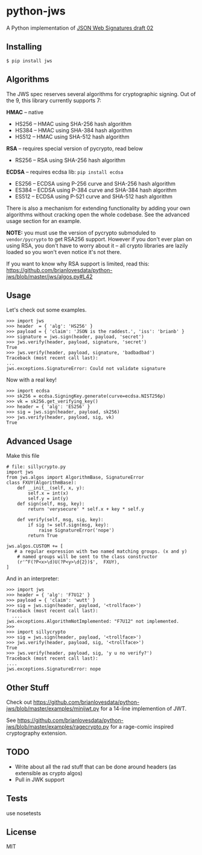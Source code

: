 python-jws
=====
A Python implementation of [JSON Web Signatures draft 02](http://self-issued.info/docs/draft-jones-json-web-signature.html)

Installing
----------
    $ pip install jws



Algorithms
----------
The JWS spec reserves several algorithms for cryptographic signing. Out of the 9, this library currently supports 7:


**HMAC** – native

* HS256 – HMAC using SHA-256 hash algorithm
* HS384 – HMAC using SHA-384 hash algorithm
* HS512 – HMAC using SHA-512 hash algorithm


**RSA** – requires special version of pycrypto, read below

* RS256 – RSA using SHA-256 hash algorithm

**ECDSA** – requires ecdsa lib: ``pip install ecdsa``

* ES256 – ECDSA using P-256 curve and SHA-256 hash algorithm
* ES384 – ECDSA using P-384 curve and SHA-384 hash algorithm
* ES512 – ECDSA using P-521 curve and SHA-512 hash algorithm

There is also a mechanism for extending functionality by adding your own
algorithms without cracking open the whole codebase. See the advanced usage
section for an example.

<strong>NOTE:</strong> you must use the version of pycrypto submoduled to
``vendor/pycrypto`` to get RSA256 support. However if you don't ever plan on using
RSA, you don't have to worry about it – all crypto libraries are lazily loaded
so you won't even notice it's not there.

If you want to know why RSA support is limited, read this: https://github.com/brianlovesdata/python-jws/blob/master/jws/algos.py#L42

Usage
-----
Let's check out some examples.

    >>> import jws
    >>> header  = { 'alg': 'HS256' }
    >>> payload = { 'claim': 'JSON is the raddest.', 'iss': 'brianb' }
    >>> signature = jws.sign(header, payload, 'secret')
    >>> jws.verify(header, payload, signature, 'secret')
    True
    >>> jws.verify(header, payload, signature, 'badbadbad')
    Traceback (most recent call last):
    ...
    jws.exceptions.SignatureError: Could not validate signature

Now with a real key!

    >>> import ecdsa
    >>> sk256 = ecdsa.SigningKey.generate(curve=ecdsa.NIST256p)
    >>> vk = sk256.get_verifying_key()
    >>> header = { 'alg': 'ES256' }
    >>> sig = jws.sign(header, payload, sk256)
    >>> jws.verify(header, payload, sig, vk)
    True

Advanced Usage
--------------
Make this file

    # file: sillycrypto.py
    import jws
    from jws.algos import AlgorithmBase, SignatureError
    class FXUY(AlgorithmBase):
        def __init__(self, x, y):
            self.x = int(x)
            self.y = int(y)
        def sign(self, msg, key):
            return 'verysecure' * self.x + key * self.y

        def verify(self, msg, sig, key):
            if sig != self.sign(msg, key):
                raise SignatureError('nope')
            return True

    jws.algos.CUSTOM += [
       # a regular expression with two named matching groups. (x and y)
        # named groups will be sent to the class constructor
        (r'^F(?P<x>\d)U(?P<y>\d{2})$',  FXUY),
    ]

And in an interpreter:

    >>> import jws
    >>> header = { 'alg': 'F7U12' }
    >>> payload = { 'claim': 'wutt' }
    >>> sig = jws.sign(header, payload, '<trollface>')
    Traceback (most recent call last):
      ....
    jws.exceptions.AlgorithmNotImplemented: "F7U12" not implemented.
    >>>
    >>> import sillycrypto
    >>> sig = jws.sign(header, payload, '<trollface>')
    >>> jws.verify(header, payload, sig, '<trollface>')
    True
    >>> jws.verify(header, payload, sig, 'y u no verify?')
    Traceback (most recent call last):
    ....
    jws.exceptions.SignatureError: nope


Other Stuff
---------

Check out
https://github.com/brianlovesdata/python-jws/blob/master/examples/minijwt.py
for a 14-line implemention of JWT.

See
https://github.com/brianlovesdata/python-jws/blob/master/examples/ragecrypto.py
for a rage-comic inspired cryptography extension.

TODO
-------
* Write about all the rad stuff that can be done around headers (as extensible as crypto algos)
* Pull in JWK support


Tests
-----

use nosetests

License
-------

MIT
